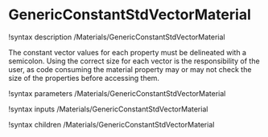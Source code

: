 # GenericConstantStdVectorMaterial

!syntax description /Materials/GenericConstantStdVectorMaterial

The constant vector values for each property must be delineated with a semicolon.
Using the correct size for each vector is the responsibility of the user, as
code consuming the material property may or may not check the size of the properties
before accessing them.

!syntax parameters /Materials/GenericConstantStdVectorMaterial

!syntax inputs /Materials/GenericConstantStdVectorMaterial

!syntax children /Materials/GenericConstantStdVectorMaterial
